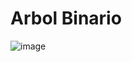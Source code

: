 # Arbol Binario
![image](https://github.com/user-attachments/assets/e3e361e4-1d9e-45d8-8e3f-0ebd4ade29c1)
